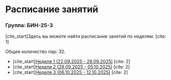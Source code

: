 # Расписание занятий

### Группа: БИН-25-3

[cite_start]Здесь вы можете найти расписание занятий по неделям. [cite: 1]

Общее количество пар: 32.

* [cite_start][Неделя 1 (22.09.2025 - 28.09.2025)](timetable_1w.md) [cite: 2]
* [cite_start][Неделя 2 (29.09.2025 - 05.10.2025)](timetable_2w.md) [cite: 2]
* [cite_start][Неделя 3 (06.10.2025 - 12.10.2025)](timetable_3w.md) [cite: 2]
